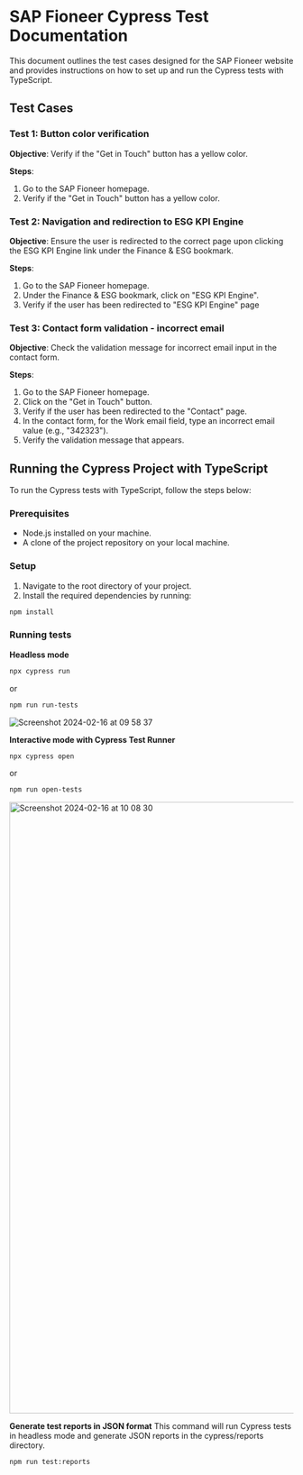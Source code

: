 # SAP Fioneer Cypress Test Documentation

This document outlines the test cases designed for the SAP Fioneer website and provides instructions on how to set up and run the Cypress tests with TypeScript.

## Test Cases

### Test 1: Button color verification

**Objective**: Verify if the "Get in Touch" button has a yellow color.

**Steps**:

1. Go to the SAP Fioneer homepage.
2. Verify if the "Get in Touch" button has a yellow color.

### Test 2: Navigation and redirection to ESG KPI Engine

**Objective**: Ensure the user is redirected to the correct page upon clicking the ESG KPI Engine link under the Finance & ESG bookmark.

**Steps**:

1. Go to the SAP Fioneer homepage.
2. Under the Finance & ESG bookmark, click on "ESG KPI Engine".
3. Verify if the user has been redirected to "ESG KPI Engine" page

### Test 3: Contact form validation - incorrect email

**Objective**: Check the validation message for incorrect email input in the contact form.

**Steps**:

1. Go to the SAP Fioneer homepage.
2. Click on the "Get in Touch" button.
3. Verify if the user has been redirected to the "Contact" page.
4. In the contact form, for the Work email field, type an incorrect email value (e.g., "342323").
5. Verify the validation message that appears.

## Running the Cypress Project with TypeScript

To run the Cypress tests with TypeScript, follow the steps below:

### Prerequisites

- Node.js installed on your machine.
- A clone of the project repository on your local machine.

### Setup

1. Navigate to the root directory of your project.
2. Install the required dependencies by running:

```bash
npm install
```

### Running tests

**Headless mode**

```bash
npx cypress run
```

or

```bash
npm run run-tests
```

![Screenshot 2024-02-16 at 09 58 37](https://github.com/mlozowska/sapfioneer/assets/60215258/5d6c136b-aad0-40cf-8094-d3a9d26403ce)

**Interactive mode with Cypress Test Runner**

```bash
npx cypress open
```

or

```bash
npm run open-tests
```

<img width="1085" alt="Screenshot 2024-02-16 at 10 08 30" src="https://github.com/mlozowska/sapfioneer/assets/60215258/ea7e353f-93a6-48a4-bca0-5cc17f98e659">

**Generate test reports in JSON format**
This command will run Cypress tests in headless mode and generate JSON reports in the cypress/reports directory.

```bash
npm run test:reports
```